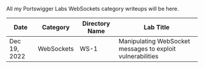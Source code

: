All my Portswigger Labs WebSockets category writeups will be here.

Date	 	  | Category                      | Directory Name | Lab Title
--------------|-------------------------------|----------------|----------------------
Dec 19, 2022  | WebSockets                    | WS-1           | Manipulating WebSocket messages to exploit vulnerabilities